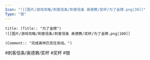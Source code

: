 ```yaml
---
Icon: "![[图片/游戏攻略/刺客信条/刺客信条 奥德赛/奖杯/为了金牌.png|30]]"
Type: "银"
---
```

```ad-common-silver-trophy
title: (Title:: "为了金牌")
![[图片/游戏攻略/刺客信条/刺客信条 奥德赛/奖杯/为了金牌.png|100]]

(Comment:: "完成奥林匹克任务线。")
```

#刺客信条/奥德赛/奖杯 #奖杯 #银

